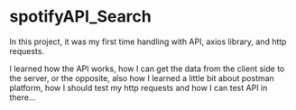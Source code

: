# spotifyAPI_Search
In this project, it was my first time handling with API, axios library, and http requests.

I learned how the API works, how I can get the data from the client side to the server, or the opposite, also how I      learned a little bit about postman platform, how I should test my http requests and how I can test API in there...
